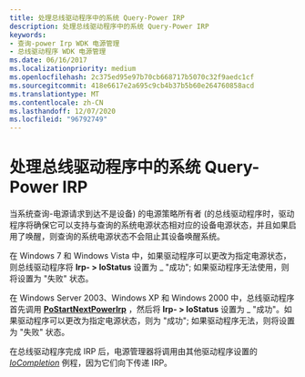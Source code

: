 ```yaml
---
title: 处理总线驱动程序中的系统 Query-Power IRP
description: 处理总线驱动程序中的系统 Query-Power IRP
keywords:
- 查询-power Irp WDK 电源管理
- 总线驱动程序 WDK 电源管理
ms.date: 06/16/2017
ms.localizationpriority: medium
ms.openlocfilehash: 2c375ed95e97b70cb668717b5070c32f9aedc1cf
ms.sourcegitcommit: 418e6617e2a695c9cb4b37b5b60e264760858acd
ms.translationtype: MT
ms.contentlocale: zh-CN
ms.lasthandoff: 12/07/2020
ms.locfileid: "96792749"
---
```

# <a name="handling-a-system-query-power-irp-in-a-bus-driver"></a>处理总线驱动程序中的系统 Query-Power IRP





当系统查询-电源请求到达不是设备) 的电源策略所有者 (的总线驱动程序时，驱动程序将确保它可以支持与查询的系统电源状态相对应的设备电源状态，并且如果启用了唤醒，则查询的系统电源状态不会阻止其设备唤醒系统。

在 Windows 7 和 Windows Vista 中，如果驱动程序可以更改为指定电源状态，则总线驱动程序将 **Irp- &gt; IoStatus** 设置为 \_ "成功"; 如果驱动程序无法使用，则将设置为 "失败" 状态。

在 Windows Server 2003、Windows XP 和 Windows 2000 中，总线驱动程序首先调用 [**PoStartNextPowerIrp**](/windows-hardware/drivers/ddi/ntifs/nf-ntifs-postartnextpowerirp) ，然后将 **Irp- &gt; IoStatus** 设置为 \_ "成功"。如果驱动程序可以更改为指定电源状态，则为 "成功"; 如果驱动程序无法，则将设置为 "失败" 状态。

在总线驱动程序完成 IRP 后，电源管理器将调用由其他驱动程序设置的 [*IoCompletion*](/windows-hardware/drivers/ddi/wdm/nc-wdm-io_completion_routine) 例程，因为它们向下传递 IRP。

 


